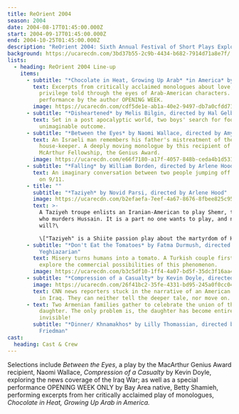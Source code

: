 ```yaml
---
title: ReOrient 2004
season: 2004
date: 2004-08-17T01:45:00.000Z
start: 2004-09-17T01:45:00.000Z
end: 2004-10-25T01:45:00.000Z
description: "ReOrient 2004: Sixth Annual Festival of Short Plays Exploring the Middle East"
background: https://ucarecdn.com/3bd37b55-2c9b-4434-b682-7914d71a8e7f/
lists:
  - heading: ReOrient 2004 Line-up
    items:
      - subtitle: "*Chocolate in Heat, Growing Up Arab* *in America* by Betty Shamieh"
        text: Excerpts from critically acclaimed monologues about love, sex and
          privilege told through the eyes of Arab-American characters. Special
          performance by the author OPENING WEEK.
        image: https://ucarecdn.com/cdf5de1e-ab1a-40e2-9497-db7a0cfdd713/
      - subtitle: "*Disheartened* by Melis Bilgin, directed by Hal Gelb"
        text: Set in a post apocalyptic world, two boys' search for food produces an
          unimaginable outcome.
      - subtitle: "*Between the Eyes* by Naomi Wallace, directed by Amy Mueller"
        text: An Israeli man remembers his father's mistreatment of their Palestinian
          house-keeper. A deeply moving monologue by this recipient of the
          McArthur Fellowship, the Genius Award.
        image: https://ucarecdn.com/e66f7180-a17f-4057-848b-ceda4b1d5319/
      - subtitle: "*Falling* by William Borden, directed by Arlene Hood"
        text: An imaginary conversation between two people jumping off one of the Towers
          on 9/11.
      - title: ""
        subtitle: "*Taziyeh* by Novid Parsi, directed by Arlene Hood"
        image: https://ucarecdn.com/b2efaefa-7eef-4a67-8676-8fbee825c959/
        text: >-
          A Taziyeh troupe enlists an Iranian-American to play Shemr, the man
          who murders Hussain. It is a part no one wants to play, and no one
          will?\

          \["Taziyeh" is a Shiite passion play about the martyrdom of Hussain in Karbala.]
      - subtitle: "*Don't Eat the Tomatoes* by Fatma Durmush, directed by Torange
          Yeghiazarian"
        text: Misery turns humans into a tomato. A Turkish couple first reject and then
          explore the commercial possibilities of this phenomenon.
        image: https://ucarecdn.com/b3c5df10-1ff4-4a07-bd5f-35dc3f16aa4e/
      - subtitle: "*Compression of a Casualty* by Kevin Doyle, directed by Laura Hope"
        image: https://ucarecdn.com/26f41bc2-35fe-4331-bd95-245a0f0cc049/
        text: CNN news reporters stuck in the narrative of an American soldier's death
          in Iraq. They can neither tell the deeper tale, nor move on.
      - text: Two Armenian families gather to celebrate the union of their son and
          daughter. The only problem is, the daughter has become entirely
          invisible!
        subtitle: "*Dinner/ Khnamakhos* by Lilly Thomassian, directed by Meredith Weiss
          Friedman"
cast:
  heading: Cast & Crew
---
```

Selections include *Between the Eyes*, a play by the MacArthur Genius Award recipient, Naomi Wallace, *Compression of a Casualty* by Kevin Doyle, exploring the news coverage of the Iraq War; as well as a special performance OPENING WEEK ONLY by Bay Area native, Betty Shamieh, performing excerpts from her critically acclaimed play of monologues, *Chocolate in Heat, Growing Up Arab in America.*